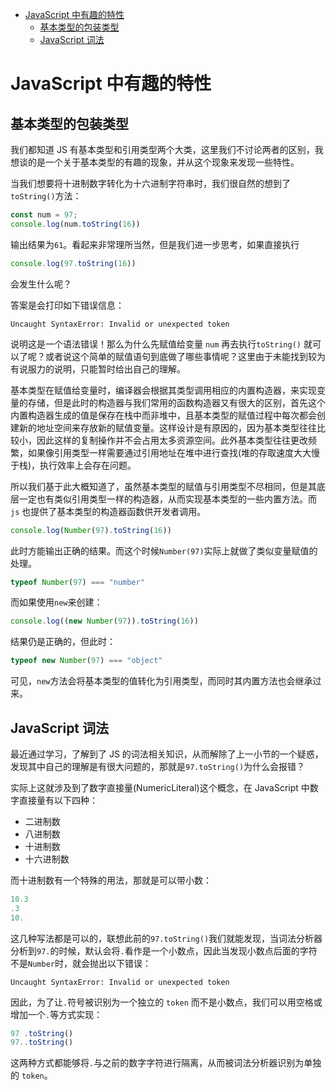 <!-- TOC -->

- [JavaScript 中有趣的特性](#javascript-中有趣的特性)
    - [基本类型的包装类型](#基本类型的包装类型)
    - [JavaScript 词法](#javascript-词法)

<!-- /TOC -->

# JavaScript 中有趣的特性

## 基本类型的包装类型

我们都知道 JS 有基本类型和引用类型两个大类，这里我们不讨论两者的区别，我想谈的是一个关于基本类型的有趣的现象，并从这个现象来发现一些特性。

当我们想要将十进制数字转化为十六进制字符串时，我们很自然的想到了`toString()`方法：

```js
const num = 97;
console.log(num.toString(16))
```

输出结果为`61`。看起来非常理所当然，但是我们进一步思考，如果直接执行

```js
console.log(97.toString(16))
```

会发生什么呢？

答案是会打印如下错误信息：

```
Uncaught SyntaxError: Invalid or unexpected token
```

说明这是一个语法错误！那么为什么先赋值给变量 `num` 再去执行`toString()` 就可以了呢？或者说这个简单的赋值语句到底做了哪些事情呢？这里由于未能找到较为有说服力的说明，只能暂时给出自己的理解。

基本类型在赋值给变量时，编译器会根据其类型调用相应的内置构造器，来实现变量的存储，但是此时的构造器与我们常用的函数构造器又有很大的区别，首先这个内置构造器生成的值是保存在栈中而非堆中，且基本类型的赋值过程中每次都会创建新的地址空间来存放新的赋值变量。这样设计是有原因的，因为基本类型往往比较小，因此这样的复制操作并不会占用太多资源空间。此外基本类型往往更改频繁，如果像引用类型一样需要通过引用地址在堆中进行查找(堆的存取速度大大慢于栈)，执行效率上会存在问题。

所以我们基于此大概知道了，虽然基本类型的赋值与引用类型不尽相同，但是其底层一定也有类似引用类型一样的构造器，从而实现基本类型的一些内置方法。而 `js` 也提供了基本类型的构造器函数供开发者调用。

```js
console.log(Number(97).toString(16))
```

此时方能输出正确的结果。而这个时候`Number(97)`实际上就做了类似变量赋值的处理。

```js
typeof Number(97) === "number"
```

而如果使用`new`来创建：

```js
console.log((new Number(97)).toString(16))
```

结果仍是正确的，但此时：

```js
typeof new Number(97) === "object"
```

可见，`new`方法会将基本类型的值转化为引用类型，而同时其内置方法也会继承过来。

## JavaScript 词法

最近通过学习，了解到了 JS 的词法相关知识，从而解除了上一小节的一个疑惑，发现其中自己的理解是有很大问题的，那就是`97.toString()`为什么会报错？

实际上这就涉及到了数字直接量(NumericLiteral)这个概念，在 JavaScript 中数字直接量有以下四种：

- 二进制数
- 八进制数
- 十进制数
- 十六进制数

而十进制数有一个特殊的用法，那就是可以带小数：

```js
10.3
.3
10.
```

这几种写法都是可以的，联想此前的`97.toString()`我们就能发现，当词法分析器分析到`97.`的时候，默认会将`.`看作是一个小数点，因此当发现小数点后面的字符不是`Number`时，就会抛出以下错误：

```
Uncaught SyntaxError: Invalid or unexpected token
```

因此，为了让`.`符号被识别为一个独立的 `token` 而不是小数点，我们可以用空格或增加一个`.`等方式实现：

```js
97 .toString()
97..toString()
```

这两种方式都能够将`.`与之前的数字字符进行隔离，从而被词法分析器识别为单独的 `token`。

